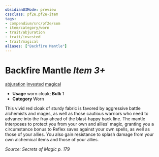 ```yaml
---
obsidianUIMode: preview
cssclass: pf2e,pf2e-item
tags:
- compendium/src/pf2e/som
- item/category/worn
- trait/abjuration
- trait/invested
- trait/magical
aliases: ["Backfire Mantle"]
---
```

# Backfire Mantle *Item 3+*  
[abjuration](../../../rules/traits/abjuration.md)  [invested](../../../rules/traits/invested.md)  [magical](../../../rules/traits/magical.md)  

- **Usage** worn cloak; **Bulk** 1
- **Category** Worn

This vivid red cloak of sturdy fabric is favored by aggressive battle alchemists and mages, as well as those cautious warriors who need to advance into the fray ahead of the blast-happy back line. The mantle interposes to protect you from your own and allies' magic, granting you a circumstance bonus to Reflex saves against your own spells, as well as those of your allies. You also gain resistance to splash damage from your own alchemical items and those of your allies.

*Source: Secrets of Magic p. 179*